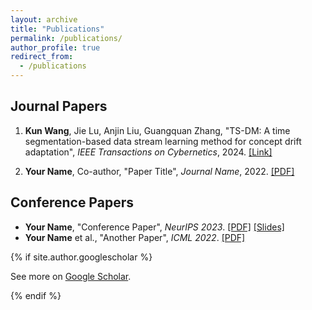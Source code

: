 ```yaml
---
layout: archive
title: "Publications"
permalink: /publications/
author_profile: true
redirect_from: 
  - /publications
---
```


## Journal Papers

1. **Kun Wang**, Jie Lu, Anjin Liu, Guangquan Zhang, "TS-DM: A time segmentation-based data stream learning method for concept drift adaptation", *IEEE Transactions on Cybernetics*, 2024. [[Link]](https://ieeexplore.ieee.org/document/10633795)  

2. **Your Name**, Co-author, "Paper Title", *Journal Name*, 2022. [[PDF]](#)  

## Conference Papers  

- **Your Name**, "Conference Paper", *NeurIPS 2023*. [[PDF]](#) [[Slides]](#)  
- **Your Name** et al., "Another Paper", *ICML 2022*. [[PDF]](#)  

{% if site.author.googlescholar %}  
  <p>See more on <a href="{{site.author.googlescholar}}">Google Scholar</a>.</p>  
{% endif %}


